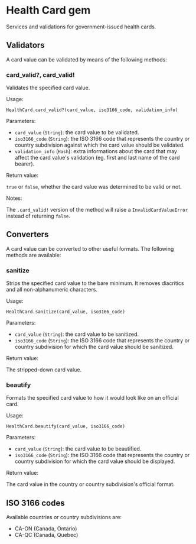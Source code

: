 # Health Card gem

Services and validations for government-issued health cards.

## Validators

A card value can be validated by means of the following methods:

### card_valid?, card_valid!

Validates the specified card value.

Usage:

`HealthCard.card_valid?(card_value, iso3166_code, validation_info)`

Parameters:

- `card_value` (`String`): the card value to be validated.
- `iso3166_code` (`String`): the ISO 3166 code that represents the country or country subdivision against which the card value should be validated.
- `validation_info` (`Hash`): extra informations about the card that may affect the card value's validation (eg. first and last name of the card bearer).

Return value:

`true` or `false`, whether the card value was determined to be valid or not.

Notes:

The `.card_valid!` version of the method will raise a `InvalidCardValueError` instead of returning `false`.

## Converters

A card value can be converted to other useful formats. The following methods are available:

### sanitize

Strips the specified card value to the bare minimum. It removes diacritics and all non-alphanumeric characters. 

Usage:

`HealthCard.sanitize(card_value, iso3166_code)`

Parameters:

- `card_value` (`String`): the card value to be sanitized.
- `iso3166_code` (`String`): the ISO 3166 code that represents the country or country subdivision for which the card value should be sanitized.

Return value:

The stripped-down card value.

### beautify

Formats the specified card value to how it would look like on an official card.

Usage:

`HealthCard.beautify(card_value, iso3166_code)`

Parameters:

- `card_value` (`String`): the card value to be beautified.
- `iso3166_code` (`String`): the ISO 3166 code that represents the country or country subdivision for which the card value should be displayed.

Return value:

The card value in the country or country subdivision's official format.

## ISO 3166 codes

Available countries or country subdivisions are:

- CA-ON (Canada, Ontario)
- CA-QC (Canada, Quebec)
